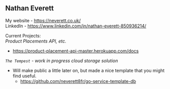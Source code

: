 ## Nathan Everett  
My website - https://neverett.co.uk/  
LinkedIn - https://www.linkedin.com/in/nathan-everett-850936214/  
  
Current Projects:  
_Product Placements API, etc._  
- https://product-placement-api-master.herokuapp.com/docs  
  
_`The Tempest` - work in progress cloud storage solution_  
- Will make public a little later on, but made a nice template that you might find useful.  
  - https://github.com/neverett8fr/go-service-template-db  
